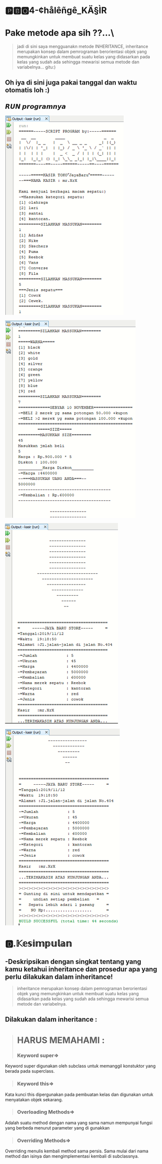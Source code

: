 # 🅿🅱🅾4-¢hålêñgê_KÄ§ÌR
# Pake metode apa sih ??...\
>jadi di sini saya mengguanakn metode INHERITANCE, inheritance merupakan konsep dalam pemrograman berorientasi objek yang memungkinkan
untuk membuat suatu kelas yang didasarkan pada kelas yang sudah ada sehingga mewarisi
semua metode dan variabelnya... gitu:)
## Oh iya di sini juga pakai tanggal dan waktu otomatis loh :)

## 𝙍𝙐𝙉 𝙥𝙧𝙤𝙜𝙧𝙖𝙢𝙣𝙮𝙖
![Alt Text](https://github.com/rendiwibawa/PBO-chalenge_KASIR/blob/master/PBO4/kasir1.PNG)

![Alt Text](https://github.com/rendiwibawa/PBO-chalenge_KASIR/blob/master/PBO4/kasir2.PNG)

![Alt Text](https://github.com/rendiwibawa/PBO-chalenge_KASIR/blob/master/PBO4/kasir3.PNG)

![Alt Text](https://github.com/rendiwibawa/PBO-chalenge_KASIR/blob/master/PBO4/kasir4.PNG)

# 🅳.𝕂𝕖𝕤𝕚𝕞𝕡𝕦𝕝𝕒𝕟
## -Deskripsikan dengan singkat tentang yang kamu ketahui inheritance dan prosedur apa yang perlu dilakukan dalam inheritance!
>  inheritance merupakan konsep dalam pemrograman berorientasi objek yang memungkinkan
untuk membuat suatu kelas yang didasarkan pada kelas yang sudah ada sehingga mewarisi
semua metode dan variabelnya.

## Dilakukan dalam inheritance :
> # HARUS MEMAHAMI :
>### Keyword super=>
Keyword super digunakan oleh subclass untuk memanggil konstuktor yang berada pada superclass.

>### Keyword this=>
Kata kunci this dipergunakan pada pembuatan kelas dan digunakan untuk menyatakan objek sekarang.

>### Overloading Methods=>
Adalah suatu method dengan nama yang sama namun mempunyai fungsi yang berbeda menurut parameter yang di gunakkan

>### Overriding Methods=>
Overriding menulis kembali method sama persis. Sama mulai dari nama method dan isinya dan mengimplementasi kembali di subclassnya.
